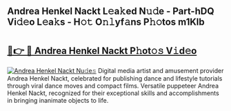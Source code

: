 ## Andrea Henkel Nackt L𝚎a𝚔ed N𝚞𝚍e - Part-hDQ Vi𝚍𝚎o L𝚎a𝚔s - H𝚘𝚝 O𝚗𝚕yf𝚊ns P𝚑𝚘tos m1Klb

# <h2><a href="http://kfenf7.oniu.top/?m=Andrea+Henkel+Nackt">🔗👉 🔴 Andrea Henkel Nackt P𝚑ot𝚘𝚜 V𝚒d𝚎o</a></h2>

[![Andrea Henkel Nackt Nu𝚍e𝚜](https://i.imgur.com/0qMVB7G.gif)](http://kfenf7.oniu.top/?m=Andrea+Henkel+Nackt)
Digital media artist and amusement provider Andrea Henkel Nackt, celebrated for publishing dance and lifestyle tutorials through viral dance moves and compact films. Versatile puppeteer Andrea Henkel Nackt, recognized for their exceptional skills and accomplishments in bringing inanimate objects to life.  
